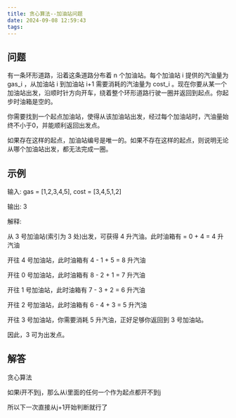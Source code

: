 ```yaml
---
title: 贪心算法--加油站问题
date: 2024-09-08 12:59:43
tags:
---
```




## 问题

有一条环形道路，沿着这条道路分布着 n 个加油站。每个加油站 i 提供的汽油量为 gas_i ，从加油站 i 到加油站 i+1 需要消耗的汽油量为 cost_i 。现在你要从某一个加油站出发，沿顺时针方向开车，绕着整个环形道路行驶一圈并返回到起点。你起步时油箱是空的。

你需要找到一个起点加油站，使得从该加油站出发，经过每个加油站时，汽油量始终不小于0，并能顺利返回出发点。

如果存在这样的起点，加油站编号是唯一的。如果不存在这样的起点，则说明无论从哪个加油站出发，都无法完成一圈。



## 示例

输入: gas = [1,2,3,4,5], cost = [3,4,5,1,2]

输出: 3

解释:

从 3 号加油站(索引为 3 处)出发，可获得 4 升汽油。此时油箱有 = 0 + 4 = 4 升汽油

开往 4 号加油站，此时油箱有 4 - 1 + 5 = 8 升汽油

开往 0 号加油站，此时油箱有 8 - 2 + 1 = 7 升汽油

开往 1 号加油站，此时油箱有 7 - 3 + 2 = 6 升汽油

开往 2 号加油站，此时油箱有 6 - 4 + 3 = 5 升汽油

开往 3 号加油站，你需要消耗 5 升汽油，正好足够你返回到 3 号加油站。

因此，3 可为出发点。



## 解答

贪心算法

如果i开不到j，那么从i里面的任何一个作为起点都开不到j

所以下一次直接从j+1开始判断就行了
